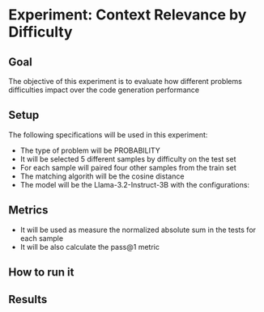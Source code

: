 # Experiment: Context Relevance by Difficulty

## Goal

The objective of this experiment is to evaluate how different problems difficulties impact over the code generation performance

## Setup

The following specifications will be used in this experiment:
- The type of problem will be PROBABILITY
- It will be selected 5 different samples by difficulty on the test set
- For each sample will paired four other samples from the train set
- The matching algorith will be the cosine distance
- The model will be the Llama-3.2-Instruct-3B with the configurations:


## Metrics

- It will be used as measure the normalized absolute sum in the tests for each sample
- It will be also calculate the pass@1 metric

## How to run it

## Results